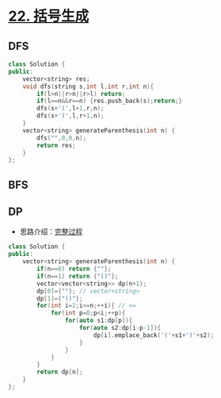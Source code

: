 # [22. 括号生成](https://leetcode-cn.com/problems/generate-parentheses/)

## DFS

```cpp
class Solution {
public:
    vector<string> res;
    void dfs(string s,int l,int r,int n){
        if(l>n||r>n||r>l) return;
        if(l==n&&r==n) {res.push_back(s);return;}
        dfs(s+'(',l+1,r,n);
        dfs(s+')',l,r+1,n);
    }
    vector<string> generateParenthesis(int n) {
        dfs("",0,0,n);
        return res;
    }
};
```

## BFS

## DP

+ 思路介绍：[完整过程](https://leetcode-cn.com/problems/generate-parentheses/solution/zui-jian-dan-yi-dong-de-dong-tai-gui-hua-bu-lun-da/)

```cpp
class Solution {
public:
    vector<string> generateParenthesis(int n) {
        if(n==0) return {""};
        if(n==1) return {"()"};
        vector<vector<string>> dp(n+1);
        dp[0]={""}; // vector<string>
        dp[1]={"()"};
        for(int i=2;i<=n;++i){ // <=
            for(int p=0;p<i;++p){
                for(auto s1:dp[p]){
                    for(auto s2:dp[i-p-1]){
                        dp[i].emplace_back('('+s1+')'+s2);
                    }
                }
            }
        }
        return dp[n];
    }
};
```